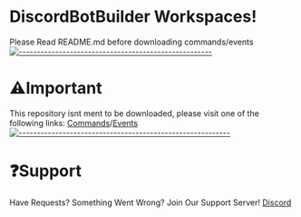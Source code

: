 # DiscordBotBuilder Workspaces!
Please Read README.md before downloading commands/events
[![-----------------------------------------------------](https://raw.githubusercontent.com/andreasbm/readme/master/assets/lines/aqua.png)](#Important)
# ⚠Important
This repository isnt ment to be downloaded, please visit one of the following links: [Commands](https://minhaskamal.github.io/DownGit/#/home?url=https://github.com/Supernova3339/mydbbcommands/tree/main/commands)/[Events](https://minhaskamal.github.io/DownGit/#/home?url=https://github.com/Supernova3339/mydbbcommands/tree/main/events)
[![----------------------------------------------------------](https://raw.githubusercontent.com/andreasbm/readme/master/assets/lines/aqua.png)](#Important)
# ❓Support
Have Requests? Something Went Wrong? Join Our Support Server! [Discord](https://discord.gg/CWST75nZdX)
